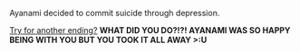 Ayanami decided to commit suicide through depression.

  [Try for another ending?](home.md)
  **WHAT DID YOU DO?!?! AYANAMI WAS SO HAPPY BEING WITH YOU BUT YOU TOOK IT ALL AWAY >:U**